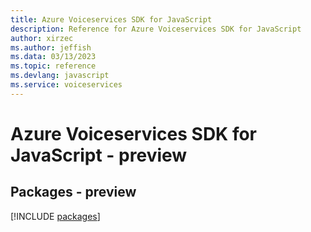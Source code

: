```yaml
---
title: Azure Voiceservices SDK for JavaScript
description: Reference for Azure Voiceservices SDK for JavaScript
author: xirzec
ms.author: jeffish
ms.data: 03/13/2023
ms.topic: reference
ms.devlang: javascript
ms.service: voiceservices
---
```

# Azure Voiceservices SDK for JavaScript - preview
## Packages - preview
[!INCLUDE [packages](voiceservices-index.md)]